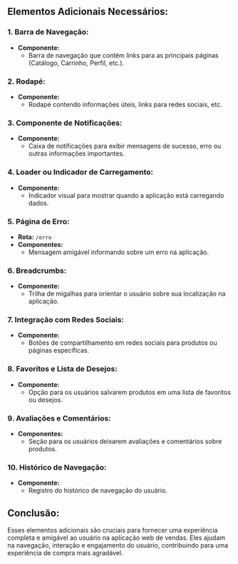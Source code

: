 ## Elementos Adicionais Necessários:

### 1. **Barra de Navegação:**
   - **Componente:**
      - Barra de navegação que contém links para as principais páginas (Catálogo, Carrinho, Perfil, etc.).

### 2. **Rodapé:**
   - **Componente:**
      - Rodapé contendo informações úteis, links para redes sociais, etc.

### 3. **Componente de Notificações:**
   - **Componente:**
      - Caixa de notificações para exibir mensagens de sucesso, erro ou outras informações importantes.

### 4. **Loader ou Indicador de Carregamento:**
   - **Componente:**
      - Indicador visual para mostrar quando a aplicação está carregando dados.

### 5. **Página de Erro:**
   - **Rota:** `/erro`
   - **Componentes:**
      - Mensagem amigável informando sobre um erro na aplicação.

### 6. **Breadcrumbs:**
   - **Componente:**
      - Trilha de migalhas para orientar o usuário sobre sua localização na aplicação.

### 7. **Integração com Redes Sociais:**
   - **Componente:**
      - Botões de compartilhamento em redes sociais para produtos ou páginas específicas.

### 8. **Favoritos e Lista de Desejos:**
   - **Componente:**
      - Opção para os usuários salvarem produtos em uma lista de favoritos ou desejos.

### 9. **Avaliações e Comentários:**
   - **Componentes:**
      - Seção para os usuários deixarem avaliações e comentários sobre produtos.

### 10. **Histórico de Navegação:**
   - **Componente:**
      - Registro do histórico de navegação do usuário.

## Conclusão:

Esses elementos adicionais são cruciais para fornecer uma experiência completa e amigável ao usuário na aplicação web de vendas. Eles ajudam na navegação, interação e engajamento do usuário, contribuindo para uma experiência de compra mais agradável.
